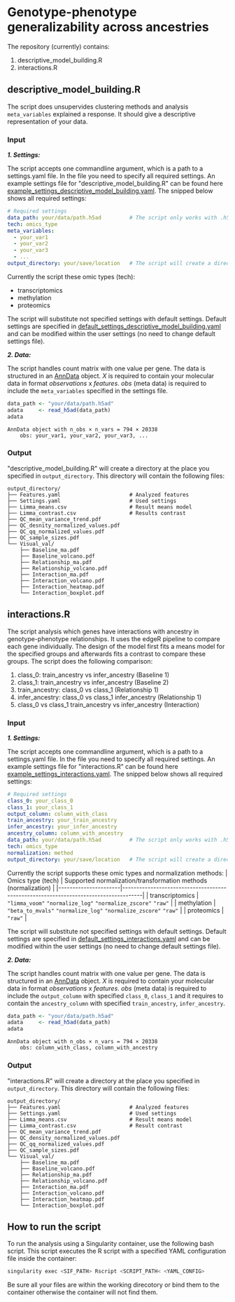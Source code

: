 # Genotype-phenotype generalizability across ancestries

The repository (currently) contains:
1. descriptive_model_building.R
2. interactions.R


## descriptive_model_building.R
The script does unsupervides clustering methods and analysis `meta_variables` explained a response. It should give a descriptive representation of your data.

### Input
***1. Settings:***

The script accepts one commandline argument, which is a path to a settings.yaml file. 
In the file you need to specify all required settings. An example settings file for "descriptive_model_building.R" can be found here [example_settings_descriptive_model_building.yaml](https://github.com/DKatzlberger/Project_Y/blob/main/example_settings_descriptive_model_building.yaml). The snipped below shows all required settings:
```yaml
# Required settings
data_path: your/data/path.h5ad         # The script only works with .h5ad files
tech: omics_type 
meta_variables:
  - your_var1
  - your_var2
  - your_var3   
  - ...                   
output_directory: your/save/location   # The script will create a directory at this place
```
Currently the script these omic types (tech):
- transcriptomics
- methylation
- proteomics

The script will substitute not specified settings with default settings. Default settings are specified in [default_settings_descriptive_model_building.yaml](https://github.com/DKatzlberger/Project_Y/blob/main/default_settings_descriptive_model_building.yaml) and can be modified within the user settings (no need to change default settings file).


***2. Data:***

The script handles count matrix with one value per gene.
The data is structured in an [AnnData](https://anndata.readthedocs.io/en/stable/) object. 
*X* is required to contain your molecular data in format *observations* x *features*.
*obs* (meta data) is required to include the `meta_variables` specified in the settings file.
```r
data_path <- "your/data/path.h5ad"
adata     <- read_h5ad(data_path)
adata
```
```
AnnData object with n_obs × n_vars = 794 × 20338
    obs: your_var1, your_var2, your_var3, ...
```

### Output
"descriptive_model_building.R" will create a directory at the place you specified in `output_directory`. 
This directory will contain the following files:
```
output_directory/
├── Features.yaml                      # Analyzed features
├── Settings.yaml                      # Used settings
├── Limma_means.csv                    # Result means model
├── Limma_contrast.csv                 # Results contrast
├── QC_mean_variance_trend.pdf         
├── QC_desnity_normalized_values.pdf 
├── QC_qq_normalized_values.pdf 
├── QC_sample_sizes.pdf
└── Visual_val/
    ├── Baseline_ma.pdf
    ├── Baseline_volcano.pdf
    ├── Relationship_ma.pdf
    ├── Relationship_volcano.pdf
    ├── Interaction_ma.pdf
    ├── Interaction_volcano.pdf
    ├── Interaction_heatmap.pdf
    └── Interaction_boxplot.pdf
```

## interactions.R
The script analysis which genes have interactions with ancestry in genotype-phenotype relationships. It uses the edgeR pipeline to compare each gene individually. The design of the model first fits a means model for the specified groups and afterwards fits a contrast to compare these groups. The script does the following comparison:
1. class_0: train_ancestry vs infer_ancestry (Baseline 1)
2. class_1: train_ancestry vs infer_ancestry (Baseline 2)
3. train_ancestry: class_0 vs class_1 (Relationship 1)
4. infer_ancestry: class_0 vs class_1 infer_ancestry (Relationship 1)
5. class_0 vs class_1 train_ancestry vs infer_ancestry (Interaction)

### Input
***1. Settings:***

The script accepts one commandline argument, which is a path to a settings.yaml file. 
In the file you need to specify all required settings. An example settings file for "interactions.R" can be found here [example_settings_interactions.yaml](https://github.com/DKatzlberger/Project_Y/blob/main/example_settings_interactions.yaml). The snipped below shows all required settings:
```yaml
# Required settings
class_0: your_class_0                  
class_1: your_class_1                  
output_column: column_with_class       
train_ancestry: your_train_ancestry    
infer_ancestry: your_infer_ancestry    
ancestry_column: column_with_ancestry  
data_path: your/data/path.h5ad         # The script only works with .h5ad files
tech: omics_type                       
normalization: method
output_directory: your/save/location   # The script will create a directory at this place
```
Currently the script supports these omic types and normalization methods:
| Omics type (tech)    | Supported normalization/transformation methods (normalization)                      |
|----------------------|-------------------------------------------------------------------------------------|
| transcriptomics      | `"limma_voom"` `"normalize_log"` `"normalize_zscore"` `"raw"`                       |
| methylation          | `"beta_to_mvals"` `"normalize_log"` `"normalize_zscore"` `"raw"`                    |
| proteomics           | `"raw"`                                                                             |

The script will substitute not specified settings with default settings. Default settings are specified in [default_settings_interactions.yaml](https://github.com/DKatzlberger/Project_Y/blob/main/default_settings_interactions.yaml) and can be modified within the user settings (no need to change default settings file).

***2. Data:***

The script handles count matrix with one value per gene.
The data is structured in an [AnnData](https://anndata.readthedocs.io/en/stable/) object. 
*X* is required to contain your molecular data in format *observations* x *features*.
*obs* (meta data) is required to include the `output_column` with specified `class_0`, `class_1` and it requires to contain the `ancestry_column` with specified `train_ancestry`, `infer_ancestry`.
```r
data_path <- "your/data/path.h5ad"
adata     <- read_h5ad(data_path)
adata
```
```
AnnData object with n_obs × n_vars = 794 × 20338
    obs: column_with_class, column_with_ancestry
```

### Output

"interactions.R" will create a directory at the place you specified in `output_directory`. 
This directory will contain the following files:

```
output_directory/
├── Features.yaml                      # Analyzed features
├── Settings.yaml                      # Used settings
├── Limma_means.csv                    # Result means model
├── Limma_contrast.csv                 # Result contrast
├── QC_mean_variance_trend.pdf         
├── QC_density_normalized_values.pdf 
├── QC_qq_normalized_values.pdf 
├── QC_sample_sizes.pdf
└── Visual_val/
    ├── Baseline_ma.pdf
    ├── Baseline_volcano.pdf
    ├── Relationship_ma.pdf
    ├── Relationship_volcano.pdf
    ├── Interaction_ma.pdf
    ├── Interaction_volcano.pdf
    ├── Interaction_heatmap.pdf
    └── Interaction_boxplot.pdf
```

## How to run the script
To run the analysis using a Singularity container, use the following bash script. 
This script executes the R script with a specified YAML configuration file inside the container:
```bash
singularity exec <SIF_PATH> Rscript <SCRIPT_PATH< <YAML_CONFIG>
```
Be sure all your files are within the working direcotory or bind them to the container otherwise the container will not find them.